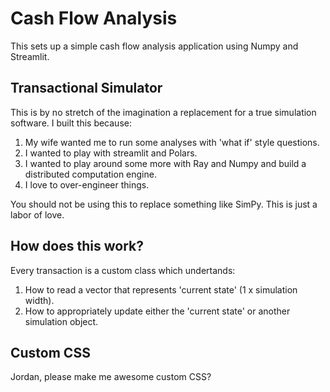# Cash Flow Analysis

This sets up a simple cash flow analysis application using Numpy and Streamlit.

## Transactional Simulator

This is by no stretch of the imagination a replacement for a true simulation software. I built this because:
1. My wife wanted me to run some analyses with 'what if' style questions.
2. I wanted to play with streamlit and Polars.
3. I wanted to play around some more with Ray and Numpy and build a distributed computation engine.
4. I love to over-engineer things.

You should not be using this to replace something like SimPy.
This is just a labor of love.

## How does this work?

Every transaction is a custom class which undertands:

1. How to read a vector that represents 'current state' (1 x simulation width).
2. How to appropriately update either the 'current state' or another simulation object.

## Custom CSS

Jordan, please make me awesome custom CSS?